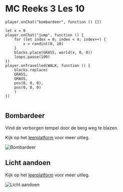 # MC Reeks 3 Les 10

```template
player.onChat("bombardeer", function () {})
```

```block
let x = 0
player.onChat("jump", function () {
    for (let index = 0; index < 4; index++) {
        x = randint(0, 10)
    }
    blocks.place(GRASS, world(x, 0, 0))
    loops.pause(100)
})
player.onTravelled(WALK, function () {
    blocks.replace(
    GRASS,
    GRASS,
    pos(0, 0, 0),
    pos(0, 0, 0)
    )
})


```

## Bombardeer
Vind de verborgen tempel door de berg weg te blazen.

Kijk op het [leerplatform](https://leerplatform.codefever.be/) voor meer uitleg.

![Bombardeer](https://codefeverpublic.blob.core.windows.net/public-content/images/1f3a19dfd21ec52e26b748d867b1f2f58a17db50afc65afe2296f6c0c6ab337b.png)
    

## Licht aandoen
Kijk op het [leerplatform](https://leerplatform.codefever.be/) voor meer uitleg.

![Licht aandoen](https://codefeverpublic.blob.core.windows.net/public-content/images/28d96ccf81de56ec83be8d7fb9fde38257b08141f836f19aac9b005e0dd6becd.png)